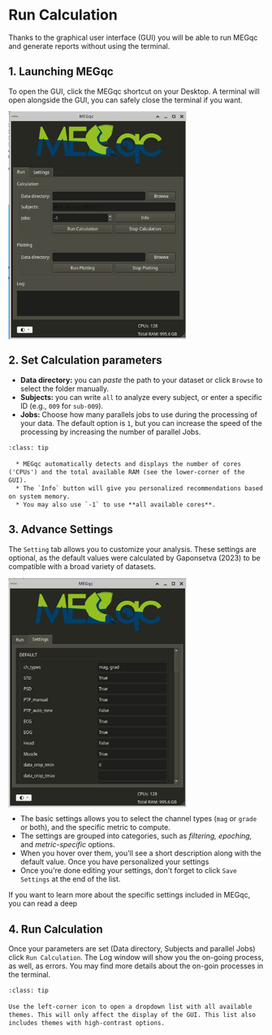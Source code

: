 # Run Calculation

Thanks to the graphical user interface (GUI) you will be able to run MEGqc and generate reports without using the terminal. 

## 1. Launching MEGqc
To open the GUI, click the MEGqc shortcut on your Desktop. A terminal will open alongside the GUI, you can safely close the terminal if you want.

<img src="../static/mini/gui.png" alt="mini-megqc-gui" width="350px" align="center">

## 2. Set Calculation parameters
* **Data directory:** you can *paste* the path to your dataset or click `Browse` to select the folder manually.
* **Subjects:** you can write `all` to analyze every subject, or enter a specific ID (e.g., `009` for `sub-009`).
* **Jobs:** Choose how many parallels jobs to use during the processing of your data. The default option is `1`, but you can increase the speed of the processing by increasing the number of parallel Jobs.

```{admonition} How do I know the right amount of parallel Jobs?
:class: tip

  * MEGqc automatically detects and displays the number of cores ('CPUs') and the total available RAM (see the lower-corner of the GUI).
  * The `Info` button will give you personalized recommendations based on system memory.
  * You may also use `-1` to use **all available cores**. 

``` 


## 3. Advance Settings
The `Setting` tab allows you to customize your analysis. These settings are optional, as the default values were calculated by Gaponsetva (2023) to be compatible with a broad variety of datasets.

<img src="../static/mini/settings.png" alt="settings-gui" width="350px" align="center">

* The basic settings allows you to select the channel types (`mag` or `grade` or both), and the specific metric to compute.
* The settings are grouped into categories, such as *filtering, epoching,* and *metric-specific* options.  
* When you hover over them, you'll see a short description along with the default value. Once you have personalized your settings
* Once you're done editing your settings, don't forget to click `Save Settings` at the end of the list.

If you want to learn more about the specific settings included in MEGqc, you can read a deep 

## 4. Run Calculation
Once your parameters are set (Data directory, Subjects and parallel Jobs) click `Run Calculation`. The Log window will show you the on-going process, as well, as errors. You may find more details about the on-goin processes in the terminal.




```{admonition} GUI visual theme
:class: tip

Use the left-corner icon to open a dropdown list with all available themes. This will only affect the display of the GUI. This list also includes themes with high-contrast options. 

```
